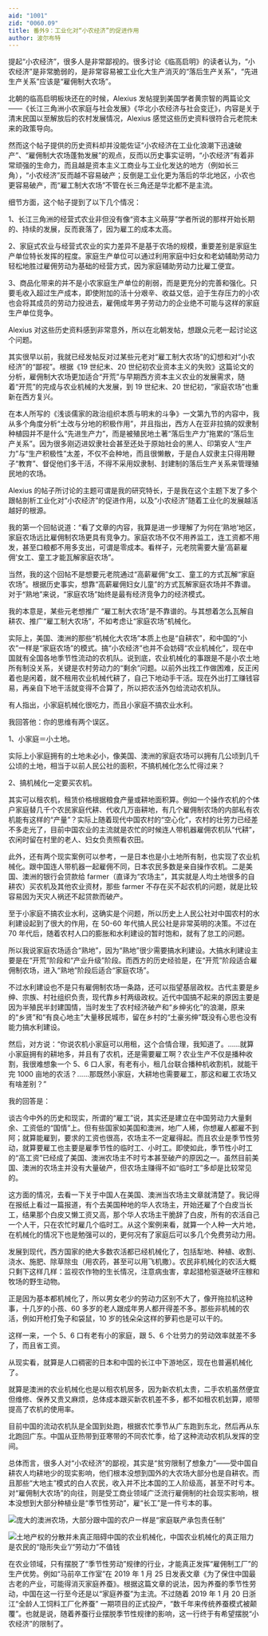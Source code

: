 ```yaml
---
aid: "1001"
zid: "0060.09"
title: 番外9：工业化对“小农经济”的促进作用
author: 波尔布特
---
```


提起“小农经济”，很多人是非常鄙视的。很多讨论《临高启明》的读者认为，“小农经济”是非常脆弱的，是非常容易被工业化大生产消灭的“落后生产关系”，“先进生产关系”应该是“雇佣制大农场”。

北朝的临高启明板块还在的时候，Alexius 发帖提到美国学者黄宗智的两篇论文——《长江三角洲小农家庭与社会发展》《华北小农经济与社会变迁》，内容是关于清末民国以至解放后的农村发展情况，Alexius 感觉这些历史资料很符合元老院未来的政策导向。

然而这个帖子提供的历史资料却并没能佐证“小农经济在工业化浪潮下迅速破产”、“雇佣制大农场蓬勃发展”的观点，反而以历史事实证明，“小农经济”有着非常顽强的生命力，而且越是资本主义工商业与工业化发达的地方（例如长三角），“小农经济”反而越不容易破产；反倒是工业化更为落后的华北地区，小农也更容易破产，而“雇工制大农场”不管在长三角还是华北都不是主流。

细节方面，这个帖子提到了以下几个情况：

1、长江三角洲的经营式农业非但没有像“资本主义萌芽”学者所说的那样开始长期的、持续的发展，反而衰落了，因为雇工的成本太高。

2、家庭式农业与经营式农业的实力差异不是基于农场的规模，重要差别是家庭生产单位特长发挥的程度。家庭生产单位可以通过利用家庭中妇女和老幼辅助劳动力轻松地胜过雇佣劳动为基础的经营方式，因为家庭辅助劳动力比雇工便宜。

3、商品化带来的并不是小农家庭生产单位的削弱，而是更充分的完善和强化。只要毛收入超过生产成本，即使附加的活十分艰辛、收益又低，迫于生存压力的小农也会将其成员的劳动力投进去，雇佣成年男子劳动力的企业绝不可能与这样的家庭生产单位竞争。

Alexius 对这些历史资料感到非常意外，所以在北朝发帖，想跟众元老一起讨论这个问题。

其实很早以前，我就已经发帖反对过某些元老对“雇工制大农场”的幻想和对“小农经济”的“鄙视”。根据《19 世纪末、20 世纪初农业资本主义的失败》这篇论文的分析，雇佣制大农场更加适合“开荒”与早期西方资本主义农业的发展需求，随着“开荒”的完成与农业机械的大发展，到 19 世纪末、20 世纪初，“家庭农场”也重新在西方复兴。

在本人所写的《浅谈儒家的政治组织本质与明末的斗争》一文第九节的内容中，我从多个角度分析“土改与分地的积极作用”，并且指出，西方人在亚非拉搞的奴隶制种植园并不是什么“先进生产力”，而是被殖民地土著“落后生产力”拖累的“落后生产关系”。因为很多刚迈进奴隶社会甚至还处于原始社会的黑人、印第安人“生产力”与“生产积极性”太差，不仅不会种地，而且很懒散，于是白人奴隶主只得用鞭子“教育”、督促他们多干活，不得不采用奴隶制、封建制的落后生产关系来管理殖民地的农场。

Alexius 的帖子所讨论的主题可谓是我的研究特长，于是我在这个主题下发了多个跟帖剖析工业化对“小农经济”的促进作用，以及“小农经济”随着工业化的发展越活越好的根源。

我的第一个回帖说道：“看了文章的内容，我算是进一步理解了为何在‘熟地’地区，家庭农场远比雇佣制农场更具有竞争力。家庭农场不仅不用养监工，连工资都不用发，甚至口粮都不用多支出，可谓是零成本。看样子，元老院需要大量‘高薪雇佣’女工、童工才能瓦解家庭农场”。

当然，我的这个回帖不是想要元老院通过“高薪雇佣”女工、童工的方式瓦解“家庭农场”。根据历史事实，想靠“高薪雇佣妇女儿童”的方式瓦解家庭农场并不靠谱。对于“熟地”来说，“家庭农场”始终是最有经济竞争力的经济模式。

我的本意是，某些元老想推广 “雇工制大农场”是不靠谱的。与其想着怎么瓦解自耕农、推广“雇工制大农场”，不如考虑让“家庭农场”机械化。

实际上，美国、澳洲的那些“机械化大农场”本质上也是“自耕农”，和中国的“小农”一样是“家庭农场”的模式。搞“小农经济”也并不会妨碍“农业机械化”，现在中国就有全国各地季节性流动的农机队。说到底，农业机械化的事跟是不是小农土地所有制没关系，关键是农村劳动力的“剩余”问题。以前外出找工作做困难，反正闲着也是闲着，就不租用农业机械代耕了，自己下地动手干活。现在外出打工赚钱容易，再亲自下地干活就变得不合算了，所以把农活外包给流动农机队。

有人指出，小家庭机械化很吃力，而且小家庭不搞农业水利。

我回答他：你的思维有两个误区。

1、小家庭＝小土地。

实际上小家庭拥有的土地未必小，像美国、澳洲的家庭农场可以拥有几公顷到几千公顷的土地，相当于以前人民公社的面积，不搞机械化怎么忙得过来？

2、搞机械化一定要买农机。

其实可以租农机，租赁价格根据粮食产量或耕地面积算。例如一个操作农机的个体户家庭替几千个农民家庭代耕、代收几万亩耕地，有几个雇佣制农场的内部私有农机能有这样的“产量”？实际上随着现代中国农村的“空心化”，农村的壮劳力已经差不多走光了，目前中国农业的主流就是农忙的时候连人带机器雇佣农机队“代耕”，农闲时留在村里的老人、妇女负责照看农田。

此外，还有两个现实案例可以参考，一是日本也是小土地所有制，也实现了农业机械化。跟中国连人带机器一起雇佣不同，日本农民多数是亲自操作农机。二是美国、澳洲的银行会贷款给 farmer（直译为“农场主”，其实就是人均土地很多的自耕农）买农机及其他农业资材，那些 farmer 不存在买不起农机的问题，就是比较容易因为天灾人祸还不起贷款而破产。

至于小家庭不搞农业水利，这确实是个问题，所以历史上人民公社对中国农村的水利建设起到了很大的作用，在 50-60 年代搞人民公社是非常英明的决策。不过在 70 年代后，随着农村人口的膨胀和水利建设的暂时饱和，就有了怠工的问题。

所以我说家庭农场适合“熟地”，因为“熟地”很少需要搞水利建设。大搞水利建设主要是在“开荒”阶段和“产业升级”阶段。而西方的历史经验是，在“开荒”阶段适合雇佣制农场，进入“熟地”阶段后适合“家庭农场”。

不过水利建设也不是只有雇佣制农场一条路，还可以指望基层政权。古代主要是乡绅、宗族、村社组织负责，现代靠乡村两级政权。近代中国搞不起来的原因主要是因为半殖民半封建国情，当时发生了农村经济破产和“乡绅劣化”的浪潮，原来的“乡贤”和“有良心地主”大量移民城市，留在乡村的“土豪劣绅”既没有心思也没有能力搞水利建设。

然后，对方说：“你说农机小家庭可以用租，这个合情合理，我知道了。……就算小家庭拥有的耕地多，并且有了农机，还是需要雇工啊？农业生产不仅是播种收割，我很难想象一个 5、6 口人家，有老有小，租几台联合播种机收割机，就能干完 1000 亩地的农活？……那既然小家庭，大耕地也需要雇工，那这和雇工农场又有啥差别？”

我的回答是：

谈古今中外的历史和现实，所谓的“雇工”说，其实还是建立在中国劳动力大量剩余、工资低的“国情”上。但有些国家如美国和澳洲，地广人稀，你想雇人都雇不到阿；就算能雇到，要求的工资也很高，农场主不一定雇得起。而且农业是季节性劳动，就算要雇工也主要是雇季节性的临时工、小时工。即使如此，季节性小时工的“高工资”已经成了美国、澳洲农场主不时亏本甚至破产的原因之一。虽然目前美国、澳洲的农场主并没有大量破产，但农场主赚得不如“临时工”多却是比较常见的。

这方面的情况，去看一下关于中国人在美国、澳洲当农场主文章就清楚了。我记得在报纸上看过一篇报道，有个去美国种地的华人农场主，开始还雇了个白皮当长工，结果那个白皮又懒工资又高，那个华人农场主干脆辞了白皮，所有的农活自己一个人干，只在农忙时雇几个临时工。从这个案例来看，就算一个人种一大片地，在机械化的情况下也是勉强可以的，更何况有了家庭后可以多几个免费劳动力用。

发展到现代，西方国家的绝大多数农活都已经机械化了，包括犁地、种植、收割、浇水、施肥、除草除虫（用农药，甚至可以用飞机撒）。农民非机械化的农活大概只剩下这样几样：监视农作物的生长情况，注意病虫害，拿起猎枪驱逐破坏庄稼和牧场的野生动物。

正是因为基本都机械化了，所以男女老少的劳动力区别不大了，像开拖拉机这种事，十几岁的小孩、60 多岁的老人跟成年男人都开得差不多。那些非机械的农活，例如开枪打兔子和袋鼠，10 岁的钱朵朵这样的萝莉也是可以干的。

这样一来，一个 5、6 口有老有小的家庭，跟 5、6 个壮劳力的劳动效率就差不多了，而且省工资。

从现实看，就算是人口稠密的日本和中国的长江中下游地区，现在也普遍机械化了。

就算是澳洲的农业机械化也是以租农机居多，因为新农机太贵，二手农机虽然便宜但维修、保养又贵又麻烦，总体成本跟买新农机差不多，都不如租农机划算，顺带提高了农机的使用率。

目前中国的流动农机队是全国到处跑，根据农忙季节从广东跑到东北，然后再从东北跑回广东。中国从亚热带到亚寒带的不同农忙季，给了这种流动农机队发挥的空间。

总体而言，很多人对“小农经济”的鄙视，其实是“贫穷限制了想象力”——受中国自耕农人均耕地少的现实影响，他们根本没想到国外的大农场大部分也是自耕农。而且那些“大地主”模式的白人农民，收入并不比本国的工人阶级高，甚至不时亏本。对“雇佣制大农场”的向往，则是受工商业领域广泛流行雇佣制的社会现实影响，根本没想到大部分种植业是“季节性劳动”，雇“长工”是一件亏本的事。

![庞大的澳洲农场，大部分跟中国的农户一样是“家庭联产承包责任制”](/1001/0060.09/1.webp)

![土地产权的分散并未真正阻碍中国的农业机械化，中国农业机械化的真正阻力是农民的“隐形失业”/“劳动力”不值钱](/1001/0060.09/2.webp)

在农业领域，只有摆脱了“季节性劳动”规律的行业，才能真正发挥“雇佣制工厂”的生产优势。例如“马前卒工作室”在 2019 年 1 月 25 日发表文章《为了保住中国最古老的产业，可能得消灭家庭养蚕》。根据这篇文章的说法，因为养蚕的季节性劳动，中国在这一行至今还是以“家庭养蚕”为主流。不过随着 2019 年 1 月 20 日浙江“全龄人工饲料工厂化养蚕” 一期项目的正式投产，“数千年来传统养蚕模式被颠覆”。也就是说，随着养蚕行业摆脱季节性规律的影响，这一行终于有希望摆脱“小农经济”的限制了。
